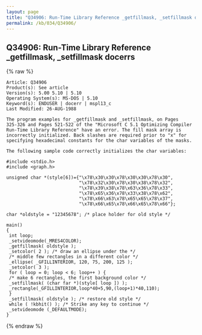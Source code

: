 ```yaml
---
layout: page
title: "Q34906: Run-Time Library Reference _getfillmask, _setfillmask docerrs"
permalink: /kb/034/Q34906/
---
```


## Q34906: Run-Time Library Reference _getfillmask, _setfillmask docerrs

{% raw %}

	Article: Q34906
	Product(s): See article
	Version(s): 5.00 5.10 | 5.10
	Operating System(s): MS-DOS | 5.10
	Keyword(s): ENDUSER | docerr | mspl13_c
	Last Modified: 26-AUG-1988
	
	The program examples for _getfillmask and _setfillmask, on Pages
	325-326 and Pages 521-522 of the "Microsoft C 5.1 Optimizing Compiler
	Run-Time Library Reference" have an error. The fill mask array is
	incorrectly initialized. Back slashes are required prior to "x" for
	specifying hexadecimal constants for the char variables of the masks.
	
	The following sample code correctly initializes the char variables:
	
	#include <stdio.h>
	#include <graph.h>
	
	unsigned char *(style[6])={"\x78\x30\x30\x78\x30\x30\x78\x30",
	                           "\x78\x32\x30\x78\x30\x38\x78\x32",
	                           "\x78\x39\x38\x78\x63\x36\x78\x33",
	                           "\x78\x65\x36\x78\x33\x38\x78\x62",
	                           "\x78\x66\x63\x78\x65\x65\x78\x37",
	                           "\x78\x66\x65\x78\x66\x65\x78\x66"};
	
	char *oldstyle = "12345678"; /* place holder for old style */
	
	main()
	{
	 int loop;
	 _setvideomode(_MRES4COLOR);
	 _getfillmask( oldstyle );
	 _setcolor( 2 ); /* draw an ellipse under the */
	 /* middle few rectangles in a different color */
	 _ellipse( _GFILLINTERIOR, 120, 75, 200, 125 );
	 _setcolor( 3 );
	 for ( loop = 0; loop < 6; loop++ ) {
	 /* make 6 rectangles, the first background color */
	 _setfillmask( (char far *)(style[ loop ]) );
	 _rectangle(_GFILLINTERIOR,loop*40+5,90,(loop+1)*40,110);
	 }
	 _setfillmask( oldstyle ); /* restore old style */
	 while ( !kbhit() ); /* Strike any key to continue */
	 _setvideomode (_DEFAULTMODE);
	}

{% endraw %}
